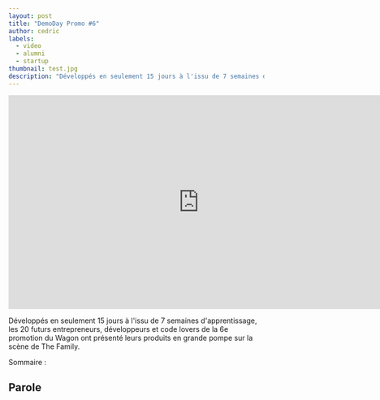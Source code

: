 ```yaml
---
layout: post
title: "DemoDay Promo #6"
author: cedric
labels:
  - video
  - alumni
  - startup
thumbnail: test.jpg
description: "Développés en seulement 15 jours à l'issu de 7 semaines d'apprentissage, les 20 futurs entrepreneurs, développeurs et code lovers de la 6e promotion du Wagon ont présenté leurs produits en grande pompe sur la scène de The Family."
---
```


<div class="video-wrapper"><iframe width="750" height="422" src="https://www.youtube.com/embed/jEBDJQP8qyU?showinfo=0" frameborder="0" allowfullscreen></iframe></div>

Développés en seulement 15 jours à l'issu de 7 semaines d'apprentissage, les 20 futurs entrepreneurs, développeurs et code lovers de la 6e promotion du Wagon ont présenté leurs produits en grande pompe sur la scène de The Family.

Sommaire :

## Parole